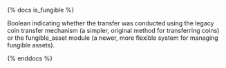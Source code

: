 {% docs is_fungible %}

Boolean indicating whether the transfer was conducted using the legacy coin transfer mechanism (a simpler, original method for transferring coins) or the fungible_asset module (a newer, more flexible system for managing fungible assets).

{% enddocs %}